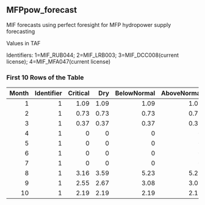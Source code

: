 ## MFPpow_forecast
MIF forecasts using perfect foresight for MFP hydropower supply forecasting

Values in TAF

Identifiers: 1=MIF_RUB044; 2=MIF_LRB003; 3=MIF_DCC008(current license); 4=MIF_MFA047(current license)

### First 10 Rows of the Table
|   Month |   Identifier |   Critical |   Dry |   BelowNormal |   AboveNormal |   Wet |
|--------:|-------------:|-----------:|------:|--------------:|--------------:|------:|
|       1 |            1 |       1.09 |  1.09 |          1.09 |          1.09 |  1.09 |
|       2 |            1 |       0.73 |  0.73 |          0.73 |          0.73 |  0.73 |
|       3 |            1 |       0.37 |  0.37 |          0.37 |          0.37 |  0.37 |
|       4 |            1 |       0    |  0    |          0    |          0    |  0    |
|       5 |            1 |       0    |  0    |          0    |          0    |  0    |
|       6 |            1 |       0    |  0    |          0    |          0    |  0    |
|       7 |            1 |       0    |  0    |          0    |          0    |  0    |
|       8 |            1 |       3.16 |  3.59 |          5.23 |          5.23 |  5.23 |
|       9 |            1 |       2.55 |  2.67 |          3.08 |          3.08 |  3.08 |
|      10 |            1 |       2.19 |  2.19 |          2.19 |          2.19 |  2.19 |